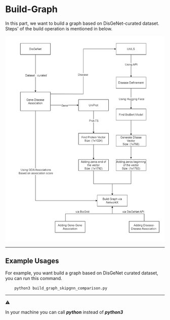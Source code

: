 # Build-Graph

In this part, we want to build a graph based on DisGeNet-curated dataset. Steps' of the build operation is mentioned in below. 

<p align="center"> 
    <img src="build-skipgnn-graph.png">
</p>

---

## Example Usages
For example, you want build a graph based on DisGeNet curated dataset, you can run this command.


```
    python3 build_graph_skipgnn_comparison.py 
```

---

:warning:

In your machine you can call ***python*** instead of ***python3***